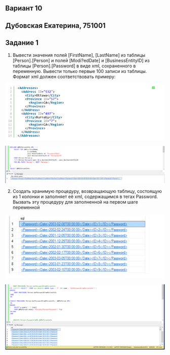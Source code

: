 ## Вариант 10
## Дубовская Екатерина, 751001

## Задание 1
1. Вывести значения полей [FirstName], [LastName] из таблицы [Person].[Person] и полей [Modi?edDate] и [BusinessEntityID] из таблицы [Person].[Password] в виде xml, сохраненного в переменную. Вывести только первые 100 записи из таблицы. Формат xml должен соответствовать примеру:

![screen/result7.0.1.PNG](screen/result7.0.1.PNG)

![screen/result7.1.PNG](screen/result7.1.PNG)

2. Создать хранимую процедуру, возвращающую таблицу, состоящую из 1 колонки и заполняет её xml, содержащимся в тегах Password. Вызвать эту процедуру для заполненной на первом шаге переменной

![screen/result7.0.2.PNG](screen/result7.0.2.PNG)

![screen/result7.2.PNG](screen/result7.2.PNG)






